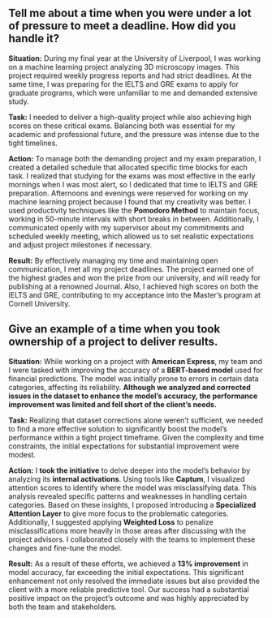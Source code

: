## Tell me about a time when you were under a lot of pressure to meet a deadline. How did you handle it?

**Situation:** During my final year at the University of Liverpool, I was working on a machine learning project analyzing 3D microscopy images. This project required weekly progress reports and had strict deadlines. At the same time, I was preparing for the IELTS and GRE exams to apply for graduate programs, which were unfamiliar to me and demanded extensive study.

**Task:** I needed to deliver a high-quality project while also achieving high scores on these critical exams. Balancing both was essential for my academic and professional future, and the pressure was intense due to the tight timelines.

**Action:** To manage both the demanding project and my exam preparation, I created a detailed schedule that allocated specific time blocks for each task. I realized that studying for the exams was most effective in the early mornings when I was most alert, so I dedicated that time to IELTS and GRE preparation. Afternoons and evenings were reserved for working on my machine learning project because I found that my creativity was better. I used productivity techniques like the **Pomodoro Method** to maintain focus, working in 50-minute intervals with short breaks in between. Additionally, I communicated openly with my supervisor about my commitments and scheduled weekly meeting, which allowed us to set realistic expectations and adjust project milestones if necessary.

**Result:** By effectively managing my time and maintaining open communication, I met all my project deadlines. The project earned one of the highest grades and won the prize from our university, and will ready for publishing at a renowned Journal. Also, I achieved high scores on both the IELTS and GRE, contributing to my acceptance into the Master’s program at Cornell University.

## **Give an example of a time when you took ownership of a project to deliver results.**

**Situation:** While working on a project with **American Express**, my team and I were tasked with improving the accuracy of a **BERT-based model** used for financial predictions. The model was initially prone to errors in certain data categories, affecting its reliability. **Although we analyzed and corrected issues in the dataset to enhance the model’s accuracy, the performance improvement was limited and fell short of the client’s needs.**

**Task:** Realizing that dataset corrections alone weren’t sufficient, we needed to find a more effective solution to significantly boost the model’s performance within a tight project timeframe. Given the complexity and time constraints, the initial expectations for substantial improvement were modest.

**Action:**  I **took the initiative** to delve deeper into the model’s behavior by analyzing its **internal activations**. Using tools like **Captum**, I visualized attention scores to identify where the model was misclassifying data. This analysis revealed specific patterns and weaknesses in handling certain categories.
Based on these insights, I proposed introducing a **Specialized Attention Layer** to give more focus to the problematic categories. Additionally, I suggested applying **Weighted Loss** to penalize misclassifications more heavily in those areas after discussing with the project advisors. I collaborated closely with the teams to implement these changes and fine-tune the model.

**Result:** As a result of these efforts, we achieved a **13% improvement** in model accuracy, far exceeding the initial expectations. This significant enhancement not only resolved the immediate issues but also provided the client with a more reliable predictive tool. Our success had a substantial positive impact on the project’s outcome and was highly appreciated by both the team and stakeholders.
